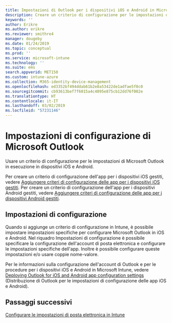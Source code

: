 ```yaml
---
title: Impostazioni di Outlook per i dispositivi iOS e Android in Microsoft Intune
description: Creare un criterio di configurazione per le impostazioni di Microsoft Outlook in esecuzione in dispositivi iOS e Android.
keywords: ''
author: Erikre
ms.author: erikre
ms.reviewer: smithre4
manager: dougeby
ms.date: 01/24/2019
ms.topic: conceptual
ms.prod: ''
ms.service: microsoft-intune
ms.technology: ''
ms.suite: ems
search.appverid: MET150
ms.custom: intune-azure
ms.collection: M365-identity-device-management
ms.openlocfilehash: ed3352bf494ddab61b2e8a53422de1adfae5f0c0
ms.sourcegitcommit: cb93613bef7f6015a4c4095e875cb12dd76f002e
ms.translationtype: HT
ms.contentlocale: it-IT
ms.lasthandoff: 03/02/2019
ms.locfileid: "57231146"
---
```

# <a name="microsoft-outlook-configuration-settings"></a>Impostazioni di configurazione di Microsoft Outlook 

Usare un criterio di configurazione per le impostazioni di Microsoft Outlook in esecuzione in dispositivi iOS e Android. 

Per creare un criterio di configurazione dell'app per i dispositivi iOS gestiti, vedere [Aggiungere criteri di configurazione delle app per i dispositivi iOS gestiti](app-configuration-policies-use-ios.md). Per creare un criterio di configurazione dell'app per i dispositivi Android gestiti, vedere [Aggiungere criteri di configurazione delle app per i dispositivi Android gestiti](app-configuration-policies-use-android.md). 

## <a name="configuration-settings"></a>Impostazioni di configurazione

Quando si aggiunge un criterio di configurazione in Intune, è possibile impostare impostazioni specifiche per configurare Microsoft Outlook in iOS e Android. Nel riquadro Impostazioni di configurazione è possibile specificare la configurazione dell'account di posta elettronica e configurare le impostazioni specifiche dell'app. Inoltre è possibile configurare queste impostazioni e/o usare coppie nome-valore.

Per le informazioni sulla configurazione dell'account di Outlook e per le procedure per i dispositivi iOS e Android in Microsoft Intune, vedere [Deploying Outlook for iOS and Android app configuration settings](https://docs.microsoft.com/exchange/clients-and-mobile-in-exchange-online/outlook-for-ios-and-android/outlook-for-ios-and-android-configuration-with-microsoft-intune) (Distribuzione di Outlook per le impostazioni di configurazione delle app iOS e Android).

## <a name="next-steps"></a>Passaggi successivi
[Configurare le impostazioni di posta elettronica in Intune](email-settings-configure.md)

